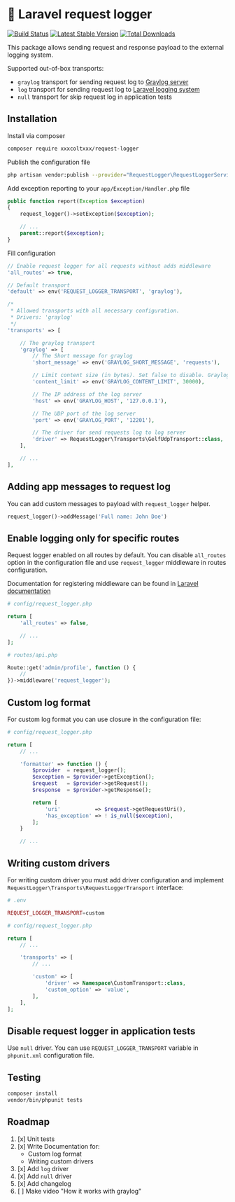 # :memo: Laravel request logger

[![Build Status](https://travis-ci.com/xxxcoltxxx/request-logger.svg?branch=master)](https://travis-ci.com/xxxcoltxxx/request-logger)
[![Latest Stable Version](https://poser.pugx.org/xxxcoltxxx/request-logger/v/stable)](https://packagist.org/packages/xxxcoltxxx/request-logger)
[![Total Downloads](https://poser.pugx.org/xxxcoltxxx/request-logger/downloads)](https://packagist.org/packages/xxxcoltxxx/request-logger)

This package allows sending request and response payload to the external logging system.

Supported out-of-box transports:
* `graylog` transport for sending request log to [Graylog server](https://www.graylog.org)
* `log` transport for sending request log to [Laravel logging system](https://laravel.com/docs/5.7/logging)
* `null` transport for skip request log in application tests

## Installation

Install via composer

```bash
composer require xxxcoltxxx/request-logger
```

Publish the configuration file

```bash
php artisan vendor:publish --provider="RequestLogger\RequestLoggerServiceProvider"
```

Add exception reporting to your `app/Exception/Handler.php` file

```php
public function report(Exception $exception)
{
    request_logger()->setException($exception);

    // ...
    parent::report($exception);
}
```

Fill configuration

```php
// Enable request logger for all requests without adds middleware
'all_routes' => true,

// Default transport
'default' => env('REQUEST_LOGGER_TRANSPORT', 'graylog'),

/*
 * Allowed transports with all necessary configuration.
 * Drivers: 'graylog'
 */
'transports' => [

    // The graylog transport
    'graylog' => [
        // The Short message for graylog
        'short_message' => env('GRAYLOG_SHORT_MESSAGE', 'requests'),

        // Limit content size (in bytes). Set false to disable. Graylog has limitations on input messages
        'content_limit' => env('GRAYLOG_CONTENT_LIMIT', 30000),

        // The IP address of the log server
        'host' => env('GRAYLOG_HOST', '127.0.0.1'),

        // The UDP port of the log server
        'port' => env('GRAYLOG_PORT', '12201'),

        // The driver for send requests log to log server
        'driver' => RequestLogger\Transports\GelfUdpTransport::class,
    ],

    // ...
],
```

## Adding app messages to request log

You can add custom messages to payload with `request_logger` helper.

```php
request_logger()->addMessage('Full name: John Doe')
```

## Enable logging only for specific routes

Request logger enabled on all routes by default.
You can disable `all_routes` option in the configuration file and use `request_logger` middleware in routes configuration.

Documentation for registering middleware can be found in [Laravel documentation](https://laravel.com/docs/5.7/middleware#registering-middleware)

```php
# config/request_logger.php

return [
    'all_routes' => false,

    // ...
];

# routes/api.php

Route::get('admin/profile', function () {
    //
})->middleware('request_logger');
``` 

## Custom log format

For custom log format you can use closure in the configuration file:
```php
# config/request_logger.php

return [
    // ...

    'formatter' => function () {
        $provider  = request_logger();
        $exception = $provider->getException();
        $request   = $provider->getRequest();
        $response  = $provider->getResponse();

        return [
            'uri'           => $request->getRequestUri(),
            'has_exception' => ! is_null($exception),
        ];
    }

    // ...
```

## Writing custom drivers
For writing custom driver you must add driver configuration and implement `RequestLogger\Transports\RequestLoggerTransport` interface:

```php
# .env

REQUEST_LOGGER_TRANSPORT=custom

# config/request_logger.php

return [
    // ...

    'transports' => [
        // ...

        'custom' => [
            'driver' => Namespace\CustomTransport::class,
            'custom_option' => 'value',
        ],
    ],
];
```

## Disable request logger in application tests

Use `null` driver. You can use `REQUEST_LOGGER_TRANSPORT` variable in `phpunit.xml` configuration file.

## Testing

```bash
composer install
vendor/bin/phpunit tests
```

## Roadmap

1. [x] Unit tests
1. [x] Write Documentation for:
   * Custom log format
   * Writing custom drivers
1. [x] Add `log` driver
1. [x] Add `null` driver
1. [x] Add changelog
1. [ ] Make video "How it works with graylog"

